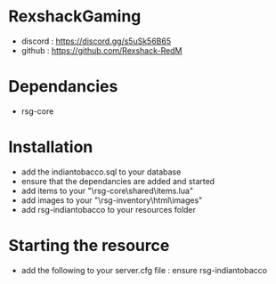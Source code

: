 # RexshackGaming
- discord : https://discord.gg/s5uSk56B65
- github : https://github.com/Rexshack-RedM

# Dependancies
- rsg-core

# Installation
- add the indiantobacco.sql to your database
- ensure that the dependancies are added and started
- add items to your "\rsg-core\shared\items.lua"
- add images to your "\rsg-inventory\html\images"
- add rsg-indiantobacco to your resources folder

# Starting the resource
- add the following to your server.cfg file : ensure rsg-indiantobacco